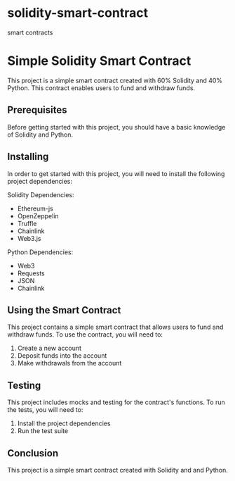 # solidity-smart-contract
smart contracts
# Simple Solidity Smart Contract

This project is a simple smart contract created with 60% Solidity and 40% Python. This contract enables users to fund and withdraw funds.  

## Prerequisites 

Before getting started with this project, you should have a basic knowledge of Solidity and Python. 

## Installing 

In order to get started with this project, you will need to install the following project dependencies: 

Solidity Dependencies:
- Ethereum-js
- OpenZeppelin
- Truffle
- Chainlink
- Web3.js
 
Python Dependencies:
- Web3
- Requests
- JSON
- Chainlink

## Using the Smart Contract

This project contains a simple smart contract that allows users to fund and withdraw funds. To use the contract, you will need to: 

1. Create a new account 
2. Deposit funds into the account 
3. Make withdrawals from the account 

## Testing

This project includes mocks and testing for the contract's functions. To run the tests, you will need to: 

1. Install the project dependencies 
2. Run the test suite 

## Conclusion

This project is a simple smart contract created with  Solidity and and Python.
